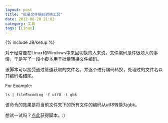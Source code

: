 ```yaml
---
layout: post
title: "批量文件编码转换工具"
date: 2012-08-20 21:02
category: 工具
tags: [Linux]
---
```

{% include JB/setup %}

对于经常要在Linux和Windows中来回切换的人来说，文件编码是件很烦人的事情，于是写了一段小脚本用于批量转换文件编码。

该脚本可以接受通过管道获取的文件名，并逐个进行编码转换，处理过的文件名以其编码名结尾。

For Example:

	ls | fileEncoding -f utf8 -t gbk

该命令的效果是将当前文件夹下的所有文件的编码从utf8转换为gbk。

想试一试吗？[点此](https://github.com/equation85/codebase/blob/master/shell/fileEncoding.sh)获得脚本。:)
